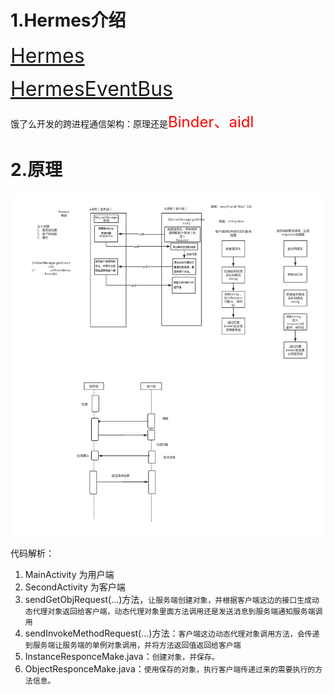 # 1.Hermes介绍
<font size=6>[Hermes](https://github.com/Xiaofei-it/Hermes/blob/master/README-ZH-CN.md)</font>

<font size=6>[HermesEventBus](https://github.com/Xiaofei-it/HermesEventBus/blob/master/README-zh-CN.md)</font>

饿了么开发的跨进程通信架构：原理还是<font color=red size=5>Binder、aidl</font>

# 2.原理
![](../images/hermes跨进程调用.jpg)

代码解析：

1. MainActivity 为用户端
2. SecondActivity 为客户端
3. sendGetObjRequest(...)方法，`让服务端创建对象，并根据客户端这边的接口生成动态代理对象返回给客户端，动态代理对象里面方法调用还是发送消息到服务端通知服务端调用`
4. sendInvokeMethodRequest(...)方法：`客户端这边动态代理对象调用方法，会传递到服务端让服务端的单例对象调用，并将方法返回值返回给客户端`
5. InstanceResponceMake.java：`创建对象，并保存。`
6. ObjectResponceMake.java：`使用保存的对象，执行客户端传递过来的需要执行的方法信息。`
